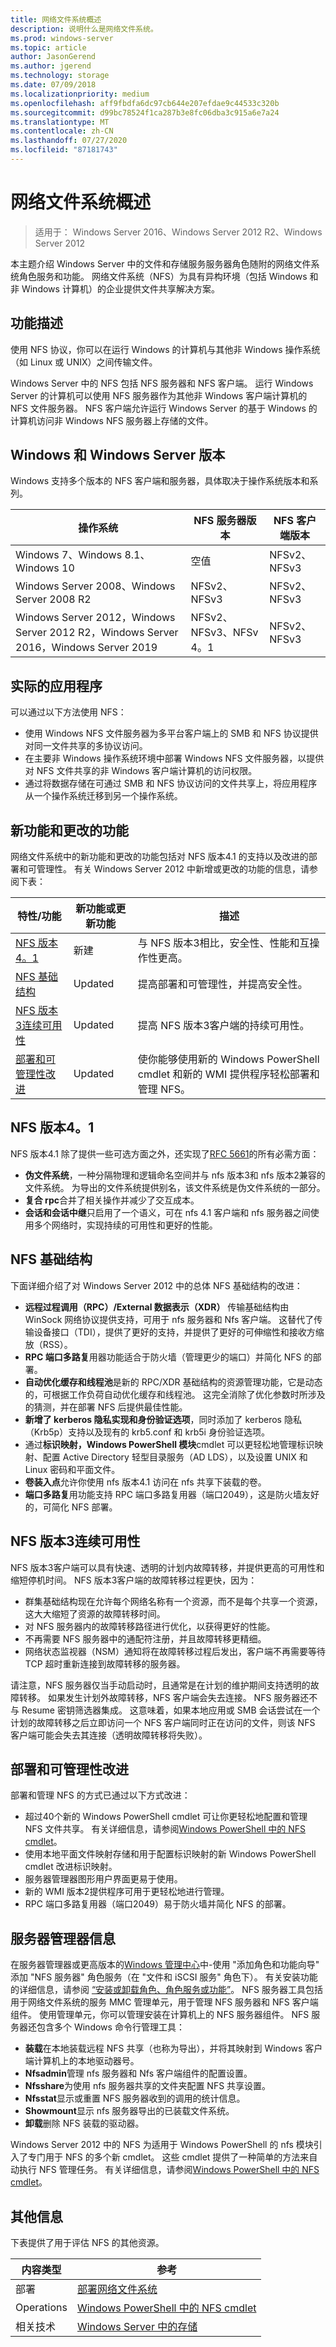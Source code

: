 ```yaml
---
title: 网络文件系统概述
description: 说明什么是网络文件系统。
ms.prod: windows-server
ms.topic: article
author: JasonGerend
ms.author: jgerend
ms.technology: storage
ms.date: 07/09/2018
ms.localizationpriority: medium
ms.openlocfilehash: aff9fbdfa6dc97cb644e207efdae9c44533c320b
ms.sourcegitcommit: d99bc78524f1ca287b3e8fc06dba3c915a6e7a24
ms.translationtype: MT
ms.contentlocale: zh-CN
ms.lasthandoff: 07/27/2020
ms.locfileid: "87181743"
---
```

# <a name="network-file-system-overview"></a>网络文件系统概述

>适用于： Windows Server 2016、Windows Server 2012 R2、Windows Server 2012

本主题介绍 Windows Server 中的文件和存储服务服务器角色随附的网络文件系统角色服务和功能。 网络文件系统（NFS）为具有异构环境（包括 Windows 和非 Windows 计算机）的企业提供文件共享解决方案。

## <a name="feature-description"></a>功能描述

使用 NFS 协议，你可以在运行 Windows 的计算机与其他非 Windows 操作系统（如 Linux 或 UNIX）之间传输文件。

Windows Server 中的 NFS 包括 NFS 服务器和 NFS 客户端。 运行 Windows Server 的计算机可以使用 NFS 服务器作为其他非 Windows 客户端计算机的 NFS 文件服务器。 NFS 客户端允许运行 Windows Server 的基于 Windows 的计算机访问非 Windows NFS 服务器上存储的文件。

## <a name="windows-and-windows-server-versions"></a>Windows 和 Windows Server 版本

Windows 支持多个版本的 NFS 客户端和服务器，具体取决于操作系统版本和系列。

| 操作系统 | NFS 服务器版本 |NFS 客户端版本|
| ----------------- | ------------------- | ----------------- |
| Windows 7、Windows 8.1、Windows 10 | 空值 | NFSv2、NFSv3 |
| Windows Server 2008、Windows Server 2008 R2 | NFSv2、NFSv3 | NFSv2、NFSv3 |
| Windows Server 2012，Windows Server 2012 R2，Windows Server 2016，Windows Server 2019 | NFSv2、NFSv3、NFSv 4。1  | NFSv2、NFSv3 |

## <a name="practical-applications"></a>实际的应用程序

可以通过以下方法使用 NFS：

- 使用 Windows NFS 文件服务器为多平台客户端上的 SMB 和 NFS 协议提供对同一文件共享的多协议访问。
- 在主要非 Windows 操作系统环境中部署 Windows NFS 文件服务器，以提供对 NFS 文件共享的非 Windows 客户端计算机的访问权限。
- 通过将数据存储在可通过 SMB 和 NFS 协议访问的文件共享上，将应用程序从一个操作系统迁移到另一个操作系统。

## <a name="new-and-changed-functionality"></a>新功能和更改的功能

网络文件系统中的新功能和更改的功能包括对 NFS 版本4.1 的支持以及改进的部署和可管理性。 有关 Windows Server 2012 中新增或更改的功能的信息，请参阅下表：

|特性/功能|新功能或更新功能|描述|
|---|---|---|
|[NFS 版本4。1](#nfs-version-41)|新建|与 NFS 版本3相比，安全性、性能和互操作性更高。|
|[NFS 基础结构](#nfs-infrastructure)|Updated|提高部署和可管理性，并提高安全性。|
|[NFS 版本3连续可用性](#nfs-version-3-continuous-availability)|Updated|提高 NFS 版本3客户端的持续可用性。|
|[部署和可管理性改进](#deployment-and-manageability-improvements)|Updated|使你能够使用新的 Windows PowerShell cmdlet 和新的 WMI 提供程序轻松部署和管理 NFS。|

## <a name="nfs-version-41"></a>NFS 版本4。1

NFS 版本4.1 除了提供一些可选方面之外，还实现了[RFC 5661](https://tools.ietf.org/html/rfc5661)的所有必需方面：

- **伪文件系统**，一种分隔物理和逻辑命名空间并与 nfs 版本3和 nfs 版本2兼容的文件系统。 为导出的文件系统提供别名，该文件系统是伪文件系统的一部分。
- **复合 rpc**合并了相关操作并减少了交互成本。
- **会话和会话中继**只启用了一个语义，可在 nfs 4.1 客户端和 nfs 服务器之间使用多个网络时，实现持续的可用性和更好的性能。

## <a name="nfs-infrastructure"></a>NFS 基础结构

下面详细介绍了对 Windows Server 2012 中的总体 NFS 基础结构的改进：

- **远程过程调用（RPC）/External 数据表示（XDR）** 传输基础结构由 WinSock 网络协议提供支持，可用于 nfs 服务器和 Nfs 客户端。 这替代了传输设备接口（TDI），提供了更好的支持，并提供了更好的可伸缩性和接收方缩放（RSS）。
- **RPC 端口多路复**用器功能适合于防火墙（管理更少的端口）并简化 NFS 的部署。
- **自动优化缓存和线程池**是新的 RPC/XDR 基础结构的资源管理功能，它是动态的，可根据工作负荷自动优化缓存和线程池。 这完全消除了优化参数时所涉及的猜测，并在部署 NFS 后提供最佳性能。
- **新增了 kerberos 隐私实现和身份验证选项**，同时添加了 kerberos 隐私（Krb5p）支持以及现有的 krb5.conf 和 krb5i 身份验证选项。
- 通过**标识映射，Windows PowerShell 模块**cmdlet 可以更轻松地管理标识映射、配置 Active Directory 轻型目录服务（AD LDS），以及设置 UNIX 和 Linux 密码和平面文件。
- **卷装入点**允许你使用 nfs 版本4.1 访问在 nfs 共享下装载的卷。
- **端口多路复**用功能支持 RPC 端口多路复用器（端口2049），这是防火墙友好的，可简化 NFS 部署。

## <a name="nfs-version-3-continuous-availability"></a>NFS 版本3连续可用性

NFS 版本3客户端可以具有快速、透明的计划内故障转移，并提供更高的可用性和缩短停机时间。 NFS 版本3客户端的故障转移过程更快，因为：

- 群集基础结构现在允许每个网络名称有一个资源，而不是每个共享一个资源，这大大缩短了资源的故障转移时间。
- 对 NFS 服务器内的故障转移路径进行优化，以获得更好的性能。
- 不再需要 NFS 服务器中的通配符注册，并且故障转移更精细。
- 网络状态监视器（NSM）通知将在故障转移过程后发出，客户端不再需要等待 TCP 超时重新连接到故障转移的服务器。

请注意，NFS 服务器仅当手动启动时，且通常是在计划的维护期间支持透明的故障转移。 如果发生计划外故障转移，NFS 客户端会失去连接。 NFS 服务器还不与 Resume 密钥筛选器集成。 这意味着，如果本地应用或 SMB 会话尝试在一个计划的故障转移之后立即访问一个 NFS 客户端同时正在访问的文件，则该 NFS 客户端可能会失去其连接（透明故障转移将失败）。

## <a name="deployment-and-manageability-improvements"></a>部署和可管理性改进

部署和管理 NFS 的方式已通过以下方式改进：

- 超过40个新的 Windows PowerShell cmdlet 可让你更轻松地配置和管理 NFS 文件共享。 有关详细信息，请参阅[Windows PowerShell 中的 NFS cmdlet](/powershell/module/nfs/?view=win10-ps)。
- 使用本地平面文件映射存储和用于配置标识映射的新 Windows PowerShell cmdlet 改进标识映射。
- 服务器管理器图形用户界面更易于使用。
- 新的 WMI 版本2提供程序可用于更轻松地进行管理。
- RPC 端口多路复用器（端口2049）易于防火墙并简化 NFS 的部署。

## <a name="server-manager-information"></a>服务器管理器信息

在服务器管理器或更高版本的[Windows 管理中心](../../manage/windows-admin-center/overview.md)中-使用 "添加角色和功能向导" 添加 "NFS 服务器" 角色服务（在 "文件和 iSCSI 服务" 角色下）。 有关安装功能的详细信息，请参阅 [“安装或卸载角色、角色服务或功能”](</previous-versions/windows/it-pro/windows-server-2012-R2-and-2012/hh831809(v=ws.11)>)。 NFS 服务器工具包括用于网络文件系统的服务 MMC 管理单元，用于管理 NFS 服务器和 NFS 客户端组件。 使用管理单元，你可以管理安装在计算机上的 NFS 服务器组件。 NFS 服务器还包含多个 Windows 命令行管理工具：

- **装载**在本地装载远程 NFS 共享（也称为导出），并将其映射到 Windows 客户端计算机上的本地驱动器号。
- **Nfsadmin**管理 nfs 服务器和 Nfs 客户端组件的配置设置。
- **Nfsshare**为使用 nfs 服务器共享的文件夹配置 NFS 共享设置。
- **Nfsstat**显示或重置 NFS 服务器收到的调用的统计信息。
- **Showmount**显示 nfs 服务器导出的已装载文件系统。
- **卸载**删除 NFS 装载的驱动器。

Windows Server 2012 中的 NFS 为适用于 Windows PowerShell 的 nfs 模块引入了专门用于 NFS 的多个新 cmdlet。 这些 cmdlet 提供了一种简单的方法来自动执行 NFS 管理任务。 有关详细信息，请参阅[Windows PowerShell 中的 NFS cmdlet](/powershell/module/nfs/?view=win10-ps)。

## <a name="additional-information"></a>其他信息

下表提供了用于评估 NFS 的其他资源。

|内容类型|参考|
|---|---|
|部署|[部署网络文件系统](deploy-nfs.md)|
|Operations|[Windows PowerShell 中的 NFS cmdlet](/powershell/module/nfs/?view=win10-ps)|
|相关技术|[Windows Server 中的存储](../storage.yml)|
